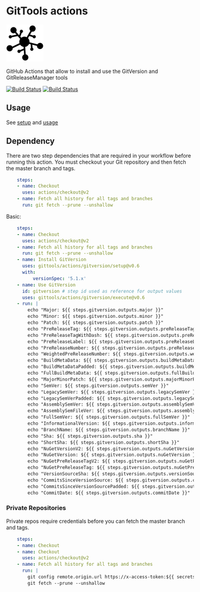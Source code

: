 # GitTools actions

![GitTools](docs/icon.png "GitTools")

GitHub Actions that allow to install and use the GitVersion and GitReleaseManager tools

[![Build Status](https://github.com/GitTools/actions/workflows/CI/badge.svg)](https://github.com/GitTools/actions/actions)
[![Build Status](https://github.com/GitTools/actions/workflows/release/badge.svg)](https://github.com/GitTools/actions/actions)

## Usage

See [setup](gitversion/setup) and [usage](gitversion/execute/action.yml)

## Dependency

There are two step dependencies that are required in your workflow before running this action. You must checkout your Git repository and then fetch the master branch and tags.

```yaml
    steps:
    - name: Checkout
      uses: actions/checkout@v2
    - name: Fetch all history for all tags and branches
      run: git fetch --prune --unshallow
```

Basic:

```yaml
    steps:
    - name: Checkout
      uses: actions/checkout@v2
    - name: Fetch all history for all tags and branches
      run: git fetch --prune --unshallow
    - name: Install GitVersion
      uses: gittools/actions/gitversion/setup@v0.6
      with:
          versionSpec: '5.1.x'
    - name: Use GitVersion
      id: gitversion # step id used as reference for output values
      uses: gittools/actions/gitversion/execute@v0.6
    - run: |
        echo "Major: ${{ steps.gitversion.outputs.major }}"
        echo "Minor: ${{ steps.gitversion.outputs.minor }}"
        echo "Patch: ${{ steps.gitversion.outputs.patch }}"
        echo "PreReleaseTag: ${{ steps.gitversion.outputs.preReleaseTag }}"
        echo "PreReleaseTagWithDash: ${{ steps.gitversion.outputs.preReleaseTagWithDash }}"
        echo "PreReleaseLabel: ${{ steps.gitversion.outputs.preReleaseLabel }}"
        echo "PreReleaseNumber: ${{ steps.gitversion.outputs.preReleaseNumber }}"
        echo "WeightedPreReleaseNumber: ${{ steps.gitversion.outputs.weightedPreReleaseNumber }}"
        echo "BuildMetaData: ${{ steps.gitversion.outputs.buildMetaData }}"
        echo "BuildMetaDataPadded: ${{ steps.gitversion.outputs.buildMetaDataPadded }}"
        echo "FullBuildMetaData: ${{ steps.gitversion.outputs.fullBuildMetaData }}"
        echo "MajorMinorPatch: ${{ steps.gitversion.outputs.majorMinorPatch }}"
        echo "SemVer: ${{ steps.gitversion.outputs.semVer }}"
        echo "LegacySemVer: ${{ steps.gitversion.outputs.legacySemVer }}"
        echo "LegacySemVerPadded: ${{ steps.gitversion.outputs.legacySemVerPadded }}"
        echo "AssemblySemVer: ${{ steps.gitversion.outputs.assemblySemVer }}"
        echo "AssemblySemFileVer: ${{ steps.gitversion.outputs.assemblySemFileVer }}"
        echo "FullSemVer: ${{ steps.gitversion.outputs.fullSemVer }}"
        echo "InformationalVersion: ${{ steps.gitversion.outputs.informationalVersion }}"
        echo "BranchName: ${{ steps.gitversion.outputs.branchName }}"
        echo "Sha: ${{ steps.gitversion.outputs.sha }}"
        echo "ShortSha: ${{ steps.gitversion.outputs.shortSha }}"
        echo "NuGetVersionV2: ${{ steps.gitversion.outputs.nuGetVersionV2 }}"
        echo "NuGetVersion: ${{ steps.gitversion.outputs.nuGetVersion }}"
        echo "NuGetPreReleaseTagV2: ${{ steps.gitversion.outputs.nuGetPreReleaseTagV2 }}"
        echo "NuGetPreReleaseTag: ${{ steps.gitversion.outputs.nuGetPreReleaseTag }}"
        echo "VersionSourceSha: ${{ steps.gitversion.outputs.versionSourceSha }}"
        echo "CommitsSinceVersionSource: ${{ steps.gitversion.outputs.commitsSinceVersionSource }}"
        echo "CommitsSinceVersionSourcePadded: ${{ steps.gitversion.outputs.commitsSinceVersionSourcePadded }}"
        echo "CommitDate: ${{ steps.gitversion.outputs.commitDate }}"

```

### Private Repositories

Private repos require credentials before you can fetch the master branch and tags.  

```yaml
    steps:
    - name: Checkout
    - name: Checkout
      uses: actions/checkout@v2
    - name: Fetch all history for all tags and branches
      run: |
        git config remote.origin.url https://x-access-token:${{ secrets.GITHUB_TOKEN }}@github.com/${{ github.repository }}
        git fetch --prune --unshallow
```
